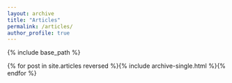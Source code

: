 ```yaml
---
layout: archive
title: "Articles"
permalink: /articles/
author_profile: true
---
```


{% include base_path %}

{% for post in site.articles reversed %}{% include archive-single.html %}{% endfor %}
  



